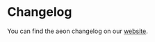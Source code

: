 # Changelog

You can find the aeon changelog on our [website](https://www.aeon-toolkit.org/en/latest/changelog.html).
